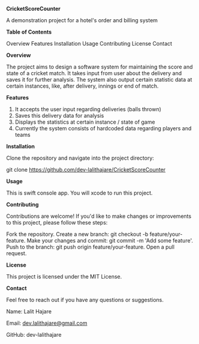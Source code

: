 **CricketScoreCounter**

A demonstration project for a hotel's order and billing system

**Table of Contents**

Overview
Features
Installation
Usage
Contributing
License
Contact

**Overview**

The project aims to design a software system for maintaining the score and state of a cricket match. It takes input from user about the delivery and saves it for further analysis. The system also output certain statistic data at certain instances, like, after delivery, innings or end of match.

**Features**

1. It accepts the user input regarding deliveries (balls thrown)
2. Saves this delivery data for analysis
3. Displays the statistics at certain instance / state of game
4. Currently the system consists of hardcoded data regarding players and teams

**Installation**

Clone the repository and navigate into the project directory:

git clone https://github.com/dev-lalithajare/CricketScoreCounter

**Usage**

This is swift console app. You will xcode to run this project.

**Contributing**

Contributions are welcome! If you'd like to make changes or improvements to this project, please follow these steps:

Fork the repository.
Create a new branch: git checkout -b feature/your-feature.
Make your changes and commit: git commit -m 'Add some feature'.
Push to the branch: git push origin feature/your-feature.
Open a pull request.

**License**

This project is licensed under the MIT License.

**Contact**

Feel free to reach out if you have any questions or suggestions.

Name: Lalit Hajare

Email: dev.lalithajare@gmail.com

GitHub: dev-lalithajare
